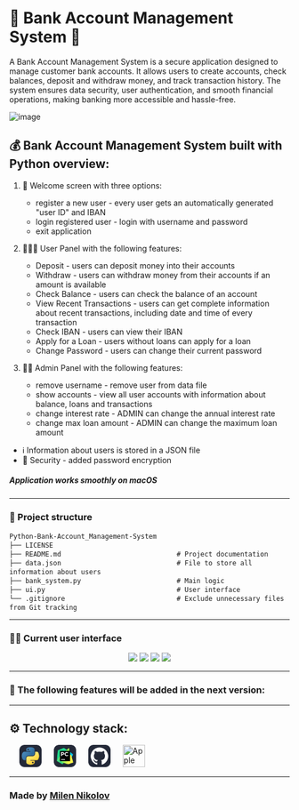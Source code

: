 # 🌟 Bank Account Management System 🌟   
A Bank Account Management System is a secure application designed to manage customer bank accounts. It allows users to create accounts, check balances, deposit and withdraw money, and track transaction history. The system ensures data security, user authentication, and smooth financial operations, making banking more accessible and hassle-free.

![image](https://github.com/user-attachments/assets/d379f945-4371-416d-a5d6-17889cd51c61)



## 💰 Bank Account Management System built with Python overview:

1. 🏦 Welcome screen with three options:
   - register a new user - every user gets an automatically generated "user ID" and IBAN
   - login registered user - login with username and password
   - exit application
 
2. 🙎🏼‍♂️ User Panel with the following features:
   -  Deposit - users can deposit money into their accounts
   -  Withdraw - users can withdraw money from their accounts if an amount is available
   -  Check Balance - users can check the balance of an account
   -  View Recent Transactions - users can get complete information about recent transactions, including date and time of every transaction
   -  Check IBAN - users can view their IBAN
   -  Apply for a Loan - users without loans can apply for a loan
   -  Change Password - users can change their current password
     
3. 👮‍♂️ Admin Panel with the following features:
   - remove username - remove user from data file
   - show accounts - view all user accounts with information about balance, loans and transactions
   - change interest rate - ADMIN can change the annual interest rate
   - change max loan amount - ADMIN can change the maximum loan amount

* ℹ️ Information about users is stored in a JSON file
* 🔐 Security - added password encryption


##### Application works smoothly on macOS
---

### 📁 Project structure

```
Python-Bank-Account_Management-System
├── LICENSE
├── README.md                             # Project documentation
├── data.json                             # File to store all information about users
├── bank_system.py                        # Main logic
├── ui.py                                 # User interface
└── .gitignore                            # Exclude unnecessary files from Git tracking
```

---

### 🙍‍♂️ Current user interface

<p align="center">
  <img src="https://github.com/user-attachments/assets/7b7bdb46-2fd0-486d-9642-17b762644c42" width="400" />
  <img src="https://github.com/user-attachments/assets/b28e2cdc-88b6-4177-9c8b-b9bb8b5e2046" width="400" /> 
  <img src="https://github.com/user-attachments/assets/50a5a318-6785-4f9b-a5f5-78a87b73a93e" width="400" />
  <img src="https://github.com/user-attachments/assets/3f3b039a-9f3a-4218-a02a-7cb0eb22a4b1" width="400" /> 
</p>

---

 ### 🎯 The following features will be added in the next version:



---
## ⚙️ Technology stack:
<p align="left">
  &emsp;
    <a href="#"><img alt="Python" src="https://github.com/tandpfun/skill-icons/blob/main/icons/Python-Dark.svg" width="40" height ="40"></a>
  &emsp;
    <a href="#"><img src="https://github.com/tandpfun/skill-icons/blob/main/icons/PyCharm-Dark.svg" width="40" height="40" /></a>
  &emsp;
    <a href="https://github.com/Milenski1987"><img alt="GitHub" src="https://github.com/tandpfun/skill-icons/blob/main/icons/Github-Dark.svg" title="GitHub" **alt="GitHub" width="40" height="40" ></a>
  &emsp;
    <a href="#"><img src="https://github.com/tandpfun/skill-icons/blob/main/icons/Apple-Dark.svg" title="Apple" **alt="Apple" width="40" height="40" /></a>
</p>

--- 
### Made by [Milen Nikolov](https://www.milen-nikolov.com)
